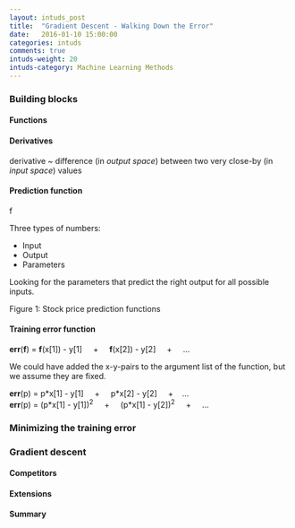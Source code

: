 ```yaml
---
layout: intuds_post
title:  "Gradient Descent - Walking Down the Error"
date:   2016-01-10 15:00:00
categories: intuds
comments: true
intuds-weight: 20
intuds-category: Machine Learning Methods
---
```


### Building blocks

#### Functions

#### Derivatives

derivative ~ difference (in *output space*) between two very close-by (in *input space*) values



#### Prediction function

f

Three types of numbers:
- Input
- Output
- Parameters

Looking for the parameters that predict the right output for all possible inputs.

Figure 1: Stock price prediction functions


#### Training error function

<div class="pseudoformula">
<b>err</b>(<b>f</b>) =   <b>f</b>(x[1]) - y[1] &nbsp; &nbsp; + &nbsp; &nbsp;  <b>f</b>(x[2]) - y[2] &nbsp; &nbsp;  + &nbsp; &nbsp; ...
</div>


We could have added the x-y-pairs to the argument list of the function, but we assume they are fixed.


<div class="pseudoformula">
<b>err</b>(p) =   p*x[1] - y[1] &nbsp; &nbsp; + &nbsp; &nbsp;  p*x[2] - y[2] &nbsp; &nbsp; +&nbsp; &nbsp;  ...
</div>


<div class="pseudoformula">
<b>err</b>(p) =   (p*x[1] - y[1])<sup>2</sup> &nbsp; &nbsp;  + &nbsp; &nbsp;  (p*x[1] - y[2])<sup>2</sup> &nbsp; &nbsp; + &nbsp; &nbsp; ...
</div>


### Minimizing the training error



### Gradient descent




#### Competitors

#### Extensions


#### Summary